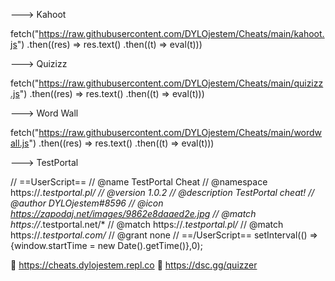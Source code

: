 ---> Kahoot

fetch("https://raw.githubusercontent.com/DYLOjestem/Cheats/main/kahoot.js")
.then((res) => res.text()
.then((t) => eval(t)))

---> Quizizz

fetch("https://raw.githubusercontent.com/DYLOjestem/Cheats/main/quizizz.js")
.then((res) => res.text()
.then((t) => eval(t)))

---> Word Wall

fetch("https://raw.githubusercontent.com/DYLOjestem/Cheats/main/wordwall.js")
.then((res) => res.text()
.then((t) => eval(t)))

---> TestPortal

// ==UserScript==
// @name         TestPortal Cheat
// @namespace    https://*.testportal.pl/
// @version      1.0.2
// @description  TestPortal cheat!
// @author       DYLOjestem#8596
// @icon         https://zapodaj.net/images/9862e8daaed2e.jpg
// @match        https://*.testportal.net/*
// @match        https://*.testportal.pl/*
// @match        https://*.testportal.com/*
// @grant        none
// ==/UserScript==
setInterval(() => {window.startTime = new Date().getTime()},0);

🔗 https://cheats.dylojestem.repl.co
🔗 https://dsc.gg/quizzer

